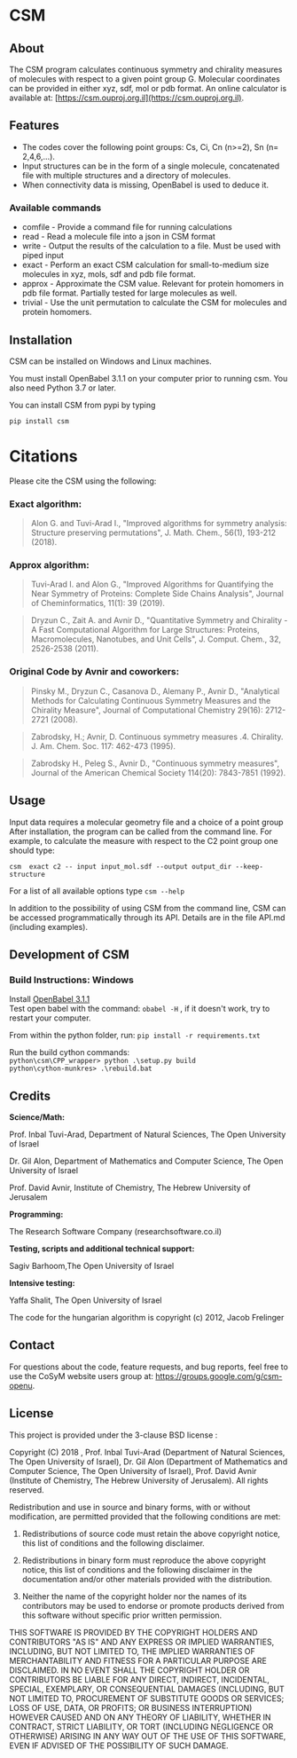 # CSM
 
## About
The CSM program calculates continuous symmetry and chirality measures of molecules with respect to a given point group G. Molecular coordinates can be provided in either xyz, sdf, mol or pdb format.
An online calculator is available at: [https://csm.ouproj.org.il](https://csm.ouproj.org.il).  


## Features

* The codes cover the following point groups: Cs, Ci, Cn (n>=2), Sn (n= 2,4,6,…).
* Input structures can be in the form of a single molecule, concatenated file with multiple structures and a directory of molecules.
* When connectivity data is missing, OpenBabel is used to deduce it.  

### Available commands  
* comfile - Provide a command file for running calculations
* read - Read a molecule file into a json in CSM format
* write - Output the results of the calculation to a file. Must be used with piped input
* exact - Perform an exact CSM calculation for small-to-medium size molecules in xyz, mols, sdf and pdb file format. 
* approx - Approximate the CSM value. Relevant for protein homomers  in pdb file format. Partially tested for large molecules as well.
* trivial - Use the unit permutation to calculate the CSM for molecules and protein homomers.

## Installation

CSM can be installed on Windows and Linux machines.

You must install OpenBabel 3.1.1 on your computer prior to running csm. You also need Python 3.7 or later.

You can install CSM from pypi by typing

    pip install csm


# Citations 

Please cite the CSM using the following:

### Exact algorithm:

> Alon G. and Tuvi-Arad I., "Improved algorithms for symmetry analysis: Structure preserving permutations", J. Math. Chem., 56(1), 193-212 (2018).

### Approx algorithm:

> Tuvi-Arad I. and Alon G., "Improved Algorithms for Quantifying the Near Symmetry of Proteins: Complete Side Chains Analysis", Journal of Cheminformatics, 11(1): 39 (2019).

> Dryzun C., Zait A. and Avnir D., "Quantitative Symmetry and Chirality - A Fast Computational Algorithm for Large Structures: Proteins, Macromolecules, Nanotubes, and Unit Cells", J. Comput. Chem., 32, 2526-2538 (2011).

### Original Code by Avnir and coworkers:

> Pinsky M., Dryzun C., Casanova D., Alemany P., Avnir D., "Analytical Methods for Calculating Continuous Symmetry Measures and the Chirality Measure", Journal of Computational Chemistry 29(16): 2712-2721 (2008).

> Zabrodsky, H.; Avnir, D. Continuous symmetry measures .4. Chirality. J. Am. Chem. Soc. 117: 462-473 (1995).

> Zabrodsky H., Peleg S., Avnir D., "Continuous symmetry measures", Journal of the American Chemical Society 114(20): 7843-7851 (1992).

## Usage

Input data requires a molecular geometry file and a choice of a point group
After installation, the program can be called from the command line. For example, to calculate the measure with respect to the C2 point group one should type:

`csm  exact c2 -- input input_mol.sdf --output output_dir --keep-structure`  

For a list of all available options type `csm --help`

In addition to the possibility of using CSM from the command line, CSM can be accessed programmatically through its API. Details are in the file API.md (including examples).

## Development of CSM
### Build Instructions: Windows

Install [OpenBabel 3.1.1](https://github.com/openbabel/openbabel/releases/tag/openbabel-3-1-1)  
Test open babel with the command: `obabel -H` , if it doesn't work, try to restart your computer.  

From within the python folder, run:
`pip install -r requirements.txt`  

Run the build cython commands:  
`python\csm\CPP_wrapper> python .\setup.py build`  
`python\cython-munkres> .\rebuild.bat`  

<!-- ### Build Instructions: Linux -->

<!-- Because installing openbabel correctly is a delicate and bug-prone process, an alternative method of installing CSM is available using Conda, and is described in the file conda_install_instructions.txt  -->

## Credits

**Science/Math:**

Prof. Inbal Tuvi-Arad, Department of Natural Sciences, The Open University of Israel

Dr. Gil Alon, Department of Mathematics and Computer Science, The Open University of Israel

Prof. David Avnir, Institute of Chemistry, The Hebrew University of Jerusalem

**Programming:**

The Research Software Company (researchsoftware.co.il)

**Testing, scripts and additional technical support:**

Sagiv Barhoom,The Open University of Israel

**Intensive testing:**

Yaffa Shalit, The Open University of Israel

The code for the hungarian algorithm is copyright (c) 2012, Jacob Frelinger


## Contact 

For questions about the code, feature requests, and bug reports, feel free to use the CoSyM website users group at: https://groups.google.com/g/csm-openu. 


## License ##
This project is provided under the 3-clause BSD license :

Copyright (C) 2018 , Prof. Inbal Tuvi-Arad (Department of Natural Sciences, The Open University of Israel), Dr. Gil Alon (Department of Mathematics and Computer Science, The Open University of Israel), Prof. David Avnir (Institute of Chemistry, The Hebrew University of Jerusalem).
All rights reserved.



Redistribution and use in source and binary forms, with or without modification, are permitted provided that the following conditions are met:

1. Redistributions of source code must retain the above copyright notice, this list of conditions and the following disclaimer.

2. Redistributions in binary form must reproduce the above copyright notice, this list of conditions and the following disclaimer in the documentation and/or other materials provided with the distribution.

3. Neither the name of the copyright holder nor the names of its contributors may be used to endorse or promote products derived from this software without specific prior written permission.


THIS SOFTWARE IS PROVIDED BY THE COPYRIGHT HOLDERS AND CONTRIBUTORS "AS IS" AND ANY EXPRESS OR IMPLIED WARRANTIES, INCLUDING, BUT NOT LIMITED TO, THE IMPLIED WARRANTIES OF MERCHANTABILITY AND FITNESS FOR A PARTICULAR PURPOSE ARE DISCLAIMED. IN NO EVENT SHALL THE COPYRIGHT HOLDER OR CONTRIBUTORS BE LIABLE FOR ANY DIRECT, INDIRECT, INCIDENTAL, SPECIAL, EXEMPLARY, OR CONSEQUENTIAL DAMAGES (INCLUDING, BUT NOT LIMITED TO, PROCUREMENT OF SUBSTITUTE GOODS OR SERVICES; LOSS OF USE, DATA, OR PROFITS; OR BUSINESS INTERRUPTION) HOWEVER CAUSED AND ON ANY THEORY OF LIABILITY, WHETHER IN CONTRACT, STRICT LIABILITY, OR TORT (INCLUDING NEGLIGENCE OR OTHERWISE) ARISING IN ANY WAY OUT OF THE USE OF THIS SOFTWARE, EVEN IF ADVISED OF THE POSSIBILITY OF SUCH DAMAGE. 

